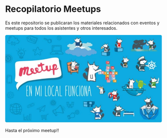 # Recopilatorio Meetups

Es este repositorio se publicaran los materiales relacionados con eventos y meetups para todos los asistentes y otros interesados.

![](https://github.com/santimacnet/Recopilatorio-Meetups/blob/master/meetup-barcelona-logo.JPG)

Hasta el próximo meetup!!
